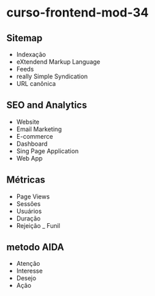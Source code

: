 # curso-frontend-mod-34

## Sitemap
- Indexação
- eXtendend Markup Language
- Feeds
- really Simple Syndication
- URL canônica

## SEO and Analytics
- Website
- Email Marketing
- E-commerce
- Dashboard
- Sing Page Application
- Web App

## Métricas
- Page Views
- Sessôes
- Usuários
- Duração
- Rejeição
_ Funil

## metodo AIDA
- Atenção
- Interesse
- Desejo
- Ação




 

 